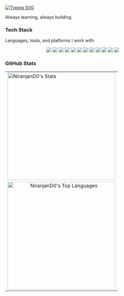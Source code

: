 [![Typing SVG](https://readme-typing-svg.demolab.com?font=Fira+Code&size=25&duration=4000&pause=300&vCenter=true&width=435&lines=Hi%2C+I'm+Niranjan;What+if+you+fly%3F+)](https://git.io/typing-svg)

Always learning, always building.

### Tech Stack  

Languages, tools, and platforms I work with:

<p align="center">
  <img src="https://img.shields.io/badge/C-000000?style=for-the-badge&logo=c&logoColor=00599C" />
  <img src="https://img.shields.io/badge/C++-000000?style=for-the-badge&logo=c%2B%2B&logoColor=00599C" />
  <img src="https://img.shields.io/badge/HTML5-000000?style=for-the-badge&logo=html5&logoColor=E34F26" />
  <img src="https://img.shields.io/badge/CSS3-000000?style=for-the-badge&logo=css3&logoColor=1572B6" />
  <!-- <img src="https://img.shields.io/badge/JS-000000?style=for-the-badge&logo=javascript&logoColor=F7DF1E" />  
  <img src="https://img.shields.io/badge/Node.js-000000?style=for-the-badge&logo=node.js&logoColor=339933" />
  <img src="https://img.shields.io/badge/MongoDB-000000?style=for-the-badge&logo=mongodb&logoColor=47A248" /> -->
  <img src="https://img.shields.io/badge/Git-000000?style=for-the-badge&logo=git&logoColor=F05033" />
  <img src="https://img.shields.io/badge/GitHub-000000?style=for-the-badge&logo=github&logoColor=white" />
  <img src="https://img.shields.io/badge/VSCode-000000?style=for-the-badge&logo=visual-studio-code&logoColor=007ACC" />
  <img src="https://img.shields.io/badge/Neovim-000000?style=for-the-badge&logo=neovim&logoColor=43A1A0" />
  <img src="https://img.shields.io/badge/Docker-000000?style=for-the-badge&logo=docker&logoColor=2496ED" />
  <img src="https://img.shields.io/badge/Pop!_OS-000000?style=for-the-badge&logo=popos&logoColor=48B9C7" />
  <img src="https://img.shields.io/badge/Arch_Linux-000000?style=for-the-badge&logo=arch-linux&logoColor=1793D1" />
  <img src="https://img.shields.io/badge/Windows-000000?style=for-the-badge&logo=windows&logoColor=0078D6" />

</p>

### GitHub Stats

<table align="center">
  <tr>
    <td>
      <img style="width: 350px" src="https://github-readme-stats.vercel.app/api?username=NiranjanD0&show_icons=true&theme=transparent&bg_color=000000&title_color=43A1A0&text_color=FFFFFF&icon_color=43A1A0&hide_border=true&include_all_commits=false&count_private=false" alt="NiranjanD0's Stats" />
    </td>
  </tr>
  <tr>
    <td align="center">
      <img style="width: 350px" src="https://github-readme-stats.vercel.app/api/top-langs/?username=NiranjanD0&theme=transparent&bg_color=000000&title_color=43A1A0&text_color=FFFFFF&icon_color=43A1A0&hide_border=true&layout=compact&exclude_repo=DailyTracker,LabAss,Map-Submissions,Tetris,Snake-game,dotfiles&cache_seconds=7200" alt="NiranjanD0's Top Languages" />
    </td>
  </tr>
</table>
